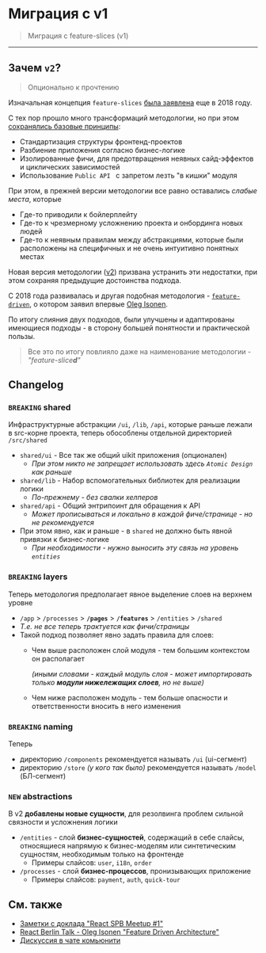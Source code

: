 # Миграция с v1

> Миграция с feature-slices (v1)

---

[ext-v1]: https://github.com/feature-sliced/featureslices.dev/blob/master/v1.0.md
[ext-tg-spb]: https://t.me/feature_slices
[ext-fdd]: https://github.com/feature-sliced/wiki/tree/rc/feature-driven
[ext-v2]: https://github.com/feature-sliced/wiki
[ext-about]: ../about/readme.md
[ext-kof]: https://github.com/kof
[ext-kof-fdd]: https://www.youtube.com/watch?v=BWAeYuWFHhs

## Зачем `v2`?

> Опционально к прочтению

Изначальная концепция `feature-slices` [была заявлена][ext-tg-spb] еще в 2018 году.

С тех пор прошло много трансформаций методологии, но при этом [сохранялись базовые принципы][ext-v1]:
- Стандартизация структуры фронтенд-проектов
- Разбиение приложения согласно бизнес-логике
- Изолированные фичи, для предотвращения неявных сайд-эффектов и циклических зависимостей
- Использование `Public API ` с запретом лезть "в кишки" модуля

При этом, в прежней версии методологии все равно оставались *слабые места*, которые 
- Где-то приводили к бойлерплейту
- Где-то к чрезмерному усложнению проекта и онбординга новых людей
- Где-то к неявным правилам между абстракциями, которые были расположены на специфичных и не очень интуитивно понятных местах

Новая версия методологии ([v2][ext-v2]) призвана устранить эти недостатки, при этом сохраняя предыдущие достоинства подхода.

С 2018 года развивалась и другая подобная методология - [`feature-driven`][ext-fdd], о котором заявил впервые [Oleg Isonen][ext-kof].

По итогу слияния двух подходов, были улучшены и адаптированы имеющиеся подходы - в сторону большей понятности и практической пользы.

> Все это по итогу повлияло даже на наименование методологии - *"feature-slice**d**"*

## Changelog


### `BREAKING` shared

Инфраструктурные абстракции `/ui`, `/lib`, `/api`, которые раньше лежали в src-корне проекта, теперь обособлены отдельной директорией `/src/shared`

- `shared/ui` - Все так же общий uikit приложения (опционален)
    - *При этом никто не запрещает использовать здесь `Atomic Design` как раньше*
- `shared/lib` - Набор вспомогательных библиотек для реализации логики
    - *По-прежнему - без свалки хелперов*
- `shared/api` - Общий энтрипоинт для обращения к API
    - *Может прописываться и локально в каждой фиче/странице - но не рекомендуется*
- При этом явно, как и раньше - в `shared` не должно быть явной привязки к бизнес-логике
    - *При необходимости - нужно выносить эту связь на уровень `entities`*

### `BREAKING` layers

Теперь методология предполагает явное выделение слоев на верхнем уровне

- `/app` > `/processes` > **`/pages`** > **`/features`** > `/entities` > `/shared`
- *Т.е. не все теперь трактуется как фичи/страницы*
- Такой подход позволяет явно задать правила для слоев:
    - Чем выше расположен слой модуля - тем большим контекстом он располагает
        
        *(иными словами - каждый модуль слоя - может импортировать только **модули нижележащих слоев**, но не выше)*
    - Чем ниже расположен модуль - тем больше опасности и ответственности вносить в него изменения

### `BREAKING` naming

Теперь 
- директорию `/components` рекомендуется называть `/ui` (ui-сегмент)
- директорию `/store` *(у кого так было)* рекомендуется называть `/model` (БЛ-сегмент)


### `NEW` abstractions

В v2 **добавлены новые сущности**, для резолвинга проблем сильной связности и усложнения логики

- `/entities` - слой **бизнес-сущностей**, содержащий в себе слайсы, относящиеся напрямую к бизнес-моделям или синтетическим сущностям, необходимым только на фронтенде
    - Примеры слайсов: `user`, `i18n`, `order`
- `/processes` - слой **бизнес-процессов**, пронизывающих приложение
    - Примеры слайсов: `payment`, `auth`, `quick-tour`

## См. также
- [Заметки с доклада "React SPB Meetup #1"][ext-tg-spb]
- [React Berlin Talk - Oleg Isonen "Feature Driven Architecture"][ext-kof-fdd]
- [Дискуссия в чате комьюнити](https://t.me/feature_sliced/493)
